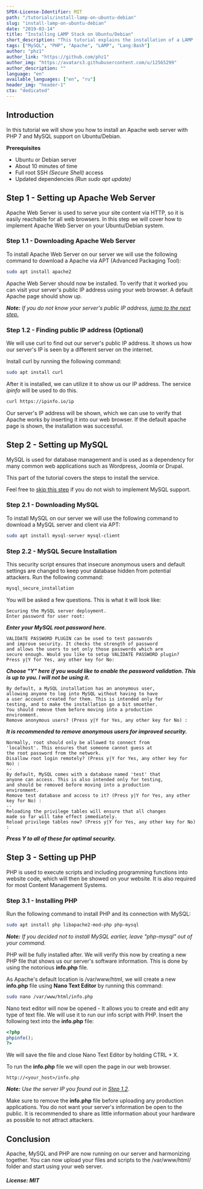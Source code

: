 ```yaml
---
SPDX-License-Identifier: MIT
path: "/tutorials/install-lamp-on-ubuntu-debian"
slug: "install-lamp-on-ubuntu-debian"
date: "2019-03-14"
title: "Installing LAMP Stack on Ubuntu/Debian"
short_description: "This tutorial explains the installation of a LAMP (Apache, MySQL, PHP) application stack on Ubuntu/Debian servers."
tags: ["MySQL", "PHP", "Apache", "LAMP", "Lang:Bash"]
author: "phz1"
author_link: "https://github.com/phz1"
author_img: "https://avatars3.githubusercontent.com/u/12565299"
author_description: ""
language: "en"
available_languages: ["en", "ru"]
header_img: "header-1"
cta: "dedicated"
---
```


## Introduction

In this tutorial we will show you how to install an Apache web server with PHP 7 and MySQL support on Ubuntu/Debian.

**Prerequisites**

* Ubuntu or Debian server
* About 10 minutes of time
* Full root SSH *(Secure Shell)* access
* Updated dependencies *(Run sudo apt update)*

## Step 1 - Setting up Apache Web Server

Apache Web Server is used to serve your site content via HTTP, so it is easily reachable for all web browsers.
In this step we will cover how to implement Apache Web Server on your Ubuntu/Debian system.

### Step 1.1 - Downloading Apache Web Server

To install Apache Web Server on our server we will use the following command to download a Apache via APT (Advanced Packaging Tool):

```bash
sudo apt install apache2
```

Apache Web Server should now be installed. To verify that it worked you can visit your server's public IP address using your web browser. A default Apache page should show up.

*__Note:__ If you do not know your server's public IP address, [jump to the next step.](#optional-step-12---finding-public-ip-address)*

### Step 1.2 - Finding public IP address (Optional)

We will use curl to find out our server's public IP address. It shows us how our server's IP is seen by a different server on the internet.

Install curl by running the following command:

```bash
sudo apt install curl
```

After it is installed, we can utilize it to show us our IP address. The service *ipinfo* will be used to do this.

```bash
curl https://ipinfo.io/ip
```

Our server's IP address will be shown, which we can use to verify that Apache works by inserting it into our web browser. If the default apache page is shown, the installation was successful.

## Step 2 - Setting up MySQL

MySQL is used for database management and is used as a dependency for many common web applications such as Wordpress, Joomla or Drupal.

This part of the tutorial covers the steps to install the service.

Feel free to [skip this step](#step-3---setting-up-php) if you do not wish to implement MySQL support.

### Step 2.1 - Downloading MySQL

To install MySQL on our server we will use the following command to download a MySQL server and client via APT:

```bash
sudo apt install mysql-server mysql-client
```

### Step 2.2 - MySQL Secure Installation

This security script ensures that insecure anonymous users and default settings are changed to keep your database hidden from potential attackers.
Run the following command:

```bash
mysql_secure_installation
```

You will be asked a few questions. This is what it will look like:

```
Securing the MySQL server deployment.
Enter password for user root:
```

*__Enter your MySQL root password here.__*

```
VALIDATE PASSWORD PLUGIN can be used to test passwords
and improve security. It checks the strength of password
and allows the users to set only those passwords which are
secure enough. Would you like to setup VALIDATE PASSWORD plugin?
Press y|Y for Yes, any other key for No:
```

*__Choose "Y" here if you would like to enable the password validation. This is up to you. I will not be using it.__*

```
By default, a MySQL installation has an anonymous user,
allowing anyone to log into MySQL without having to have
a user account created for them. This is intended only for
testing, and to make the installation go a bit smoother.
You should remove them before moving into a production
environment.
Remove anonymous users? (Press y|Y for Yes, any other key for No) :
```

*__It is recommended to remove anonymous users for improved security.__*

```
Normally, root should only be allowed to connect from
'localhost'. This ensures that someone cannot guess at
the root password from the network.
Disallow root login remotely? (Press y|Y for Yes, any other key for No) :
--
By default, MySQL comes with a database named 'test' that
anyone can access. This is also intended only for testing,
and should be removed before moving into a production
environment.
Remove test database and access to it? (Press y|Y for Yes, any other key for No) :
--
Reloading the privilege tables will ensure that all changes
made so far will take effect immediately.
Reload privilege tables now? (Press y|Y for Yes, any other key for No) :
```

*__Press Y to all of these for optimal security.__*

## Step 3 - Setting up PHP

PHP is used to execute scripts and including programming functions into website code, which will then be showed on your website. It is also required for most Content Management Systems.

### Step 3.1 - Installing PHP

Run the following command to install PHP and its connection with MySQL:

```bash
sudo apt install php libapache2-mod-php php-mysql
```

*__Note:__ If you decided not to install MySQL earlier, leave "php-mysql" out of your command.*

PHP will be fully installed after. We will verify this now by creating a new PHP file that shows us our server's software information. This is done by using the notorious **info.php** file.

As Apache's default location is /var/www/html, we will create a new **info.php** file using **Nano Text Editor** by running this command:

```bash
sudo nano /var/www/html/info.php
```

Nano text editor will now be opened - It allows you to create and edit any type of text file. We will use it to run our info script with PHP. Insert the following text into the **info.php** file:

```php
<?php
phpinfo();
?>
```

We will save the file and close Nano Text Editor by holding CTRL + X.

To run the **info.php** file we will open the page in our web browser.

```
http://<your_host>/info.php
```

*__Note:__ Use the server IP you found out in [Step 1.2](#optional-step-12---finding-public-ip-address).*

Make sure to remove the **info.php** file before uploading any production applications. You do not want your server's information be open to the public. It is recommended to share as little information about your hardware as possible to not attract attackers.

## Conclusion

Apache, MySQL and PHP are now running on our server and harmonizing together. You can now upload your files and scripts to the /var/www/html/ folder and start using your web server.

##### License: MIT

<!---

Contributors's Certificate of Origin

By making a contribution to this project, I certify that:

(a) The contribution was created in whole or in part by me and I have
    the right to submit it under the license indicated in the file; or

(b) The contribution is based upon previous work that, to the best of my
    knowledge, is covered under an appropriate license and I have the
    right under that license to submit that work with modifications,
    whether created in whole or in part by me, under the same license
    (unless I am permitted to submit under a different license), as
    indicated in the file; or

(c) The contribution was provided directly to me by some other person
    who certified (a), (b) or (c) and I have not modified it.

(d) I understand and agree that this project and the contribution are
    public and that a record of the contribution (including all personal
    information I submit with it, including my sign-off) is maintained
    indefinitely and may be redistributed consistent with this project
    or the license(s) involved.

Signed-off-by: phz1 - phyze@protonmail.ch

-->
